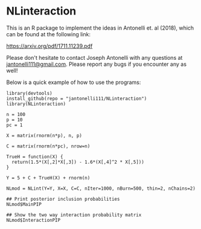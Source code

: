 # NLinteraction

This is an R package to implement the ideas in Antonelli et. al (2018), which can be found at the following link:

https://arxiv.org/pdf/1711.11239.pdf

Please don't hesitate to contact Joseph Antonelli with any questions at jantonelli111@gmail.com. Please report any bugs if you encounter any as well!

Below is a quick example of how to use the programs:

```{r, eval=FALSE, message=FALSE}
library(devtools)
install_github(repo = "jantonelli111/NLinteraction")
library(NLinteraction)

n = 100
p = 10
pc = 1

X = matrix(rnorm(n*p), n, p)

C = matrix(rnorm(n*pc), nrow=n)

TrueH = function(X) {
  return(1.5*(X[,2]*X[,3]) - 1.6*(X[,4]^2 * X[,5]))
}

Y = 5 + C + TrueH(X) + rnorm(n)

NLmod = NLint(Y=Y, X=X, C=C, nIter=1000, nBurn=500, thin=2, nChains=2)

## Print posterior inclusion probabilities
NLmod$MainPIP

## Show the two way interaction probability matrix
NLmod$InteractionPIP
```
